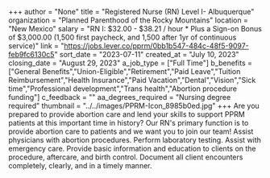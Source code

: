 +++
author = "None"
title = "Registered Nurse (RN) Level I- Albuquerque"
organization = "Planned Parenthood of the Rocky Mountains"
location = "New Mexico"
salary = "RN I: $32.00 - $38.21 / hour * Plus a Sign-on Bonus of $3,000.00 (1,500 first paycheck, and 1,500 after 1yr of continuous service)"
link = "https://jobs.lever.co/pprm/0bb1b547-484c-48f5-9097-feb9fc6130c5"
sort_date = "2023-07-11"
created_at = "July 10, 2023"
closing_date = "August 29, 2023"
a_job_type = ["Full Time"]
b_benefits = ["General Benefits","Union-Eligible","Retirement","Paid Leave","Tuition Reimbursement","Health Insurance","Paid Vacation","Dental","Vision","Sick time","Professional development","Trans health","Abortion procedure funding"]
c_feedback = ""
aa_degrees_required = "Nursing degree required"
thumbnail = "../../images/PPRM-Icon_8985b0ed.jpg"
+++
Are you prepared to provide abortion care and lend your skills to support PPRM patients at this important time in history? Our RN's primary function is to provide abortion care to patients and we want you to join our team! Assist physicians with abortion procedures. Perform laboratory testing. Assist with emergency care. Provide basic information and education to clients on the procedure, aftercare, and birth control. Document all client encounters completely, clearly, and in a timely manner.